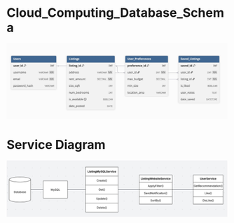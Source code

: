 # Cloud_Computing_Database_Schema
![DB_schema.jpeg](assets/DB_schema.jpeg)

# Service Diagram
![Service_Diagram.png](assets/Service_diagram.png)
